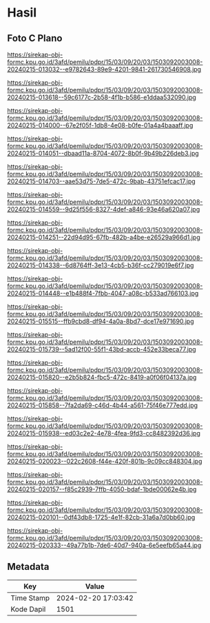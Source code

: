 # Hasil

## Foto C Plano

https://sirekap-obj-formc.kpu.go.id/3afd/pemilu/pdpr/15/03/09/20/03/1503092003008-20240215-013032--e9782643-89e9-4201-9841-261730546908.jpg

https://sirekap-obj-formc.kpu.go.id/3afd/pemilu/pdpr/15/03/09/20/03/1503092003008-20240215-013618--59c6177c-2b58-4f1b-b586-e1ddaa532090.jpg

https://sirekap-obj-formc.kpu.go.id/3afd/pemilu/pdpr/15/03/09/20/03/1503092003008-20240215-014000--67e2f05f-1db8-4e08-b0fe-01a4a4baaaff.jpg

https://sirekap-obj-formc.kpu.go.id/3afd/pemilu/pdpr/15/03/09/20/03/1503092003008-20240215-014051--dbaad11a-8704-4072-8b0f-9b49b226deb3.jpg

https://sirekap-obj-formc.kpu.go.id/3afd/pemilu/pdpr/15/03/09/20/03/1503092003008-20240215-014703--aae53d75-7de5-472c-9bab-43751efcac17.jpg

https://sirekap-obj-formc.kpu.go.id/3afd/pemilu/pdpr/15/03/09/20/03/1503092003008-20240215-014559--9d25f556-8327-4def-a846-93e46a620a07.jpg

https://sirekap-obj-formc.kpu.go.id/3afd/pemilu/pdpr/15/03/09/20/03/1503092003008-20240215-014251--22d94d95-67fb-482b-a4be-e26529a966d1.jpg

https://sirekap-obj-formc.kpu.go.id/3afd/pemilu/pdpr/15/03/09/20/03/1503092003008-20240215-014338--6d8764ff-3e13-4cb5-b36f-cc279019e6f7.jpg

https://sirekap-obj-formc.kpu.go.id/3afd/pemilu/pdpr/15/03/09/20/03/1503092003008-20240215-014448--e1b488f4-7fbb-4047-a08c-b533ad766103.jpg

https://sirekap-obj-formc.kpu.go.id/3afd/pemilu/pdpr/15/03/09/20/03/1503092003008-20240215-015515--ffb9cbd8-df94-4a0a-8bd7-dce17e971690.jpg

https://sirekap-obj-formc.kpu.go.id/3afd/pemilu/pdpr/15/03/09/20/03/1503092003008-20240215-015739--5ad12f00-55f1-43bd-accb-452e33beca77.jpg

https://sirekap-obj-formc.kpu.go.id/3afd/pemilu/pdpr/15/03/09/20/03/1503092003008-20240215-015820--e2b5b824-fbc5-472c-8419-a0f06f04137a.jpg

https://sirekap-obj-formc.kpu.go.id/3afd/pemilu/pdpr/15/03/09/20/03/1503092003008-20240215-015858--7fa2da69-c46d-4b44-a561-75f46e777edd.jpg

https://sirekap-obj-formc.kpu.go.id/3afd/pemilu/pdpr/15/03/09/20/03/1503092003008-20240215-015938--ed03c2e2-4e78-4fea-9fd3-cc8482392d36.jpg

https://sirekap-obj-formc.kpu.go.id/3afd/pemilu/pdpr/15/03/09/20/03/1503092003008-20240215-020023--022c2608-f44e-420f-801b-9c09cc848304.jpg

https://sirekap-obj-formc.kpu.go.id/3afd/pemilu/pdpr/15/03/09/20/03/1503092003008-20240215-020157--f85c2939-7ffb-4050-bdaf-1bde00062e4b.jpg

https://sirekap-obj-formc.kpu.go.id/3afd/pemilu/pdpr/15/03/09/20/03/1503092003008-20240215-020101--0df43db8-1725-4e1f-82cb-31a6a7d0bb60.jpg

https://sirekap-obj-formc.kpu.go.id/3afd/pemilu/pdpr/15/03/09/20/03/1503092003008-20240215-020333--49a77b1b-7de6-40d7-940a-6e5eefb65a44.jpg


## Metadata

| Key        | Value               |
| ---------- | ------------------- |
| Time Stamp | 2024-02-20 17:03:42 |
| Kode Dapil | 1501                |



